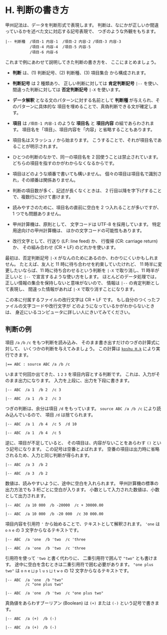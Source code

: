 # H. 判断の書き方


甲州記法は、データを判断形式で表現します。
判断は、なにかが正しいか間違っているかを述べた文に対応する記号表現で、
つぎのような外観をもちます。

~~~~~~~~~~~~~~~~~~~~~~~~~~~~~~~~~~~~~~~~~~~~ { .koshu .input }
|-- 判断種  /項目-1 内容-1  /項目-2 内容-2 /項目-3 内容-3
           /項目-4 内容-4  /項目-5 内容-5
           /項目-6 内容-6
~~~~~~~~~~~~~~~~~~~~~~~~~~~~~~~~~~~~~~~~~~~~~~~~~~~~~~~~~~~~~~~

これまで例にあわせて説明してきた判断の書き方を、
ここにまとめましょう。

- **判断** は、(1) 判断記号、(2) 判断種、(3) 項目集合
  から構成されます。

- **判断記号** は 2 種類あり、
  正しい判断に対しては **肯定判断記号** `|--` を使い、
  間違った判断に対しては **否定判断記号** `|-X` を使います。

- **データ解釈** となる文のパターンに対する名前として
  **判断種** が与えられ、そのパターンに具体的な
  項目を埋めることで、真偽判断できる文が確定します。

- **項目** は `/項目-1 内容-1` のような
  **項目名** と **項目内容** の組であらわされます。
  項目名を「項目」、項目内容を「内容」と省略することもあります。

- 項目名はスラッシュ `/` から始まります。
  こうすることで、それが項目名であることが明示されます。

- ひとつの判断のなかで、同一の項目名を 2 回使うことは禁止されています。
  どちらの項目を指すのかがわからなくなるからです。

- 項目はどのような順番で書いても構いません。
  個々の項目は項目名で識別され，その順番は関係ありません。

- 判断の項目数が多く、記述が長くなくときは、
  2 行目以降を字下げすることで、複数行に分けて書けます。

- 読みやすさのために、項目名の直前に空白を 2 つ入れることが多いですが、
  1 つでも問題ありません。

- 甲州計算機は、原則として、
  文字コードは UTF-8 を採用しています。
  特定用途向けの甲州計算機は、
  ほかの文字コードの可能性もあります。

- 改行文字として、行送り (LF: line feed) か、
  行復帰 (CR: carriage return) か、
  その組み合わせ (CR + LF) のどれかを使います。

最初は、否定判断記号 `|-X` がなんのためにあるのか、わかりにくいかもしれません。
たとえば、友人と 11 時に待ち合わせを約束していたけれど、
11 時半に変更したいならば、11 時に待ち合わせるという判断を
`|-X` で取り消し、11 時半が正しいと `|--` で宣言するような使い方をします。
ほとんどのデータ処理では，正しい情報の集合を保持しないと意味がないので、
情報は `|--` の肯定判断として表現し、
間違った情報があれば `|-X` で取り消すことになります。

この本に付属するファイルの改行文字は CR + LF です。
もし自分のつくったファイルの文字コードや改行文字が
どのようになっているかがわからないときは、
身近にいるコンピュータに詳しい人にきいてみてください。


## 判断の例

項目 `/a` `/b` `/c` をもつ判断を読み込み、
そのまま書き出すだけのつぎの計算式に対して、
いくつかの判断を与えてみましょう。
この計算は [`koshu H.k`][koshu H.k] により実行できます。

~~~~~~~~~~~~~~~~~~~~~~~~~~~~~~~~~~~~~~~~~~~~ { .koshu .input }
|== ABC : source ABC /a /b /c
~~~~~~~~~~~~~~~~~~~~~~~~~~~~~~~~~~~~~~~~~~~~~~~~~~~~~~~~~~~~~~~

いままで何回か出てきた、`1` `2` `3` を項目内容とする判断です。
これは、入力がそのまま出力になります。
入力を上段に、出力を下段に書きます。

~~~~~~~~~~~~~~~~~~~~~~~~~~~~~~~~~~~~~~~~~~~~ { .koshu .input }
|-- ABC  /a 1  /b 2  /c 3
~~~~~~~~~~~~~~~~~~~~~~~~~~~~~~~~~~~~~~~~~~~~~~~~~~~~~~~~~~~~~~~
~~~~~~~~~~~~~~~~~~~~~~~~~~~~~~~~~~~~~~~~~~~~ { .koshu .output }
|-- ABC  /a 1  /b 2  /c 3
~~~~~~~~~~~~~~~~~~~~~~~~~~~~~~~~~~~~~~~~~~~~~~~~~~~~~~~~~~~~~~~

つぎの判断は、余分は項目 `/d` をもっています。
`source ABC /a /b /c` により読み込んでいるので、
項目 `/d` は捨てられます。

~~~~~~~~~~~~~~~~~~~~~~~~~~~~~~~~~~~~~~~~~~~~ { .koshu .input }
|-- ABC  /a 1  /b 4  /c 5  /d 10
~~~~~~~~~~~~~~~~~~~~~~~~~~~~~~~~~~~~~~~~~~~~~~~~~~~~~~~~~~~~~~~
~~~~~~~~~~~~~~~~~~~~~~~~~~~~~~~~~~~~~~~~~~~~ { .koshu .output }
|-- ABC  /a 1  /b 4  /c 5
~~~~~~~~~~~~~~~~~~~~~~~~~~~~~~~~~~~~~~~~~~~~~~~~~~~~~~~~~~~~~~~

逆に、項目が不足していると、
その項目は、内容がないことをあらわす `()` という記号になります。
この記号は空番とよばれます。
空番の項目は出力時に省略されるため、入力と同じ判断が得られます。

~~~~~~~~~~~~~~~~~~~~~~~~~~~~~~~~~~~~~~~~~~~~ { .koshu .input }
|-- ABC  /a 3  /b 2
~~~~~~~~~~~~~~~~~~~~~~~~~~~~~~~~~~~~~~~~~~~~~~~~~~~~~~~~~~~~~~~
~~~~~~~~~~~~~~~~~~~~~~~~~~~~~~~~~~~~~~~~~~~~ { .koshu .output }
|-- ABC  /a 3  /b 2
~~~~~~~~~~~~~~~~~~~~~~~~~~~~~~~~~~~~~~~~~~~~~~~~~~~~~~~~~~~~~~~

数値は、読みやすいように、途中に空白を入れられます。
甲州計算機の標準の出力方法でも 3 桁ごとに空白が入ります。
小数として入力された数値は、小数として出力されます。

~~~~~~~~~~~~~~~~~~~~~~~~~~~~~~~~~~~~~~~~~~~~ { .koshu .input }
|-- ABC  /a 10 000  /b -20000  /c + 30000.00
~~~~~~~~~~~~~~~~~~~~~~~~~~~~~~~~~~~~~~~~~~~~~~~~~~~~~~~~~~~~~~~
~~~~~~~~~~~~~~~~~~~~~~~~~~~~~~~~~~~~~~~~~~~~ { .koshu .output }
|-- ABC  /a 10 000  /b -20 000  /c 30 000.00
~~~~~~~~~~~~~~~~~~~~~~~~~~~~~~~~~~~~~~~~~~~~~~~~~~~~~~~~~~~~~~~

項目内容を引用符 `'` から始めることで、テキストとして解釈されます。
`'one` は `o` `n` `e` の 3 文字からなるテキストです。

~~~~~~~~~~~~~~~~~~~~~~~~~~~~~~~~~~~~~~~~~~~~ { .koshu .input }
|-- ABC  /a 'one  /b 'two  /c 'three
~~~~~~~~~~~~~~~~~~~~~~~~~~~~~~~~~~~~~~~~~~~~~~~~~~~~~~~~~~~~~~~
~~~~~~~~~~~~~~~~~~~~~~~~~~~~~~~~~~~~~~~~~~~~ { .koshu .output }
|-- ABC  /a 'one  /b 'two  /c 'three
~~~~~~~~~~~~~~~~~~~~~~~~~~~~~~~~~~~~~~~~~~~~~~~~~~~~~~~~~~~~~~~

引用符を使って `'two` と書く代わりに、
二重引用符で囲んで `"two"` とも書けます。
途中に空白を含むときは二重引用符で囲む必要があります。
`"one plus two"` は
`o` `n` `e` `⨆` `p` `l` `u` `s` `⨆` `t` `w` `o` の
12 文字からなるテキストです。

~~~~~~~~~~~~~~~~~~~~~~~~~~~~~~~~~~~~~~~~~~~~ { .koshu .input }
|-- ABC  /a 'one  /b "two"
         /c "one plus two"
~~~~~~~~~~~~~~~~~~~~~~~~~~~~~~~~~~~~~~~~~~~~~~~~~~~~~~~~~~~~~~~
~~~~~~~~~~~~~~~~~~~~~~~~~~~~~~~~~~~~~~~~~~~~ { .koshu .output }
|-- ABC  /a 'one  /b 'two  /c "one plus two"
~~~~~~~~~~~~~~~~~~~~~~~~~~~~~~~~~~~~~~~~~~~~~~~~~~~~~~~~~~~~~~~

真偽値をあらわすブーリアン (Boolean) は
`(+)` または `(-)` という記号で書きます。

~~~~~~~~~~~~~~~~~~~~~~~~~~~~~~~~~~~~~~~~~~~~ { .koshu .input }
|-- ABC  /a (+)  /b (-)
~~~~~~~~~~~~~~~~~~~~~~~~~~~~~~~~~~~~~~~~~~~~~~~~~~~~~~~~~~~~~~~
~~~~~~~~~~~~~~~~~~~~~~~~~~~~~~~~~~~~~~~~~~~~ { .koshu .output }
|-- ABC  /a (+)  /b (-)
~~~~~~~~~~~~~~~~~~~~~~~~~~~~~~~~~~~~~~~~~~~~~~~~~~~~~~~~~~~~~~~


[koshu H.k]: INOUT.md

